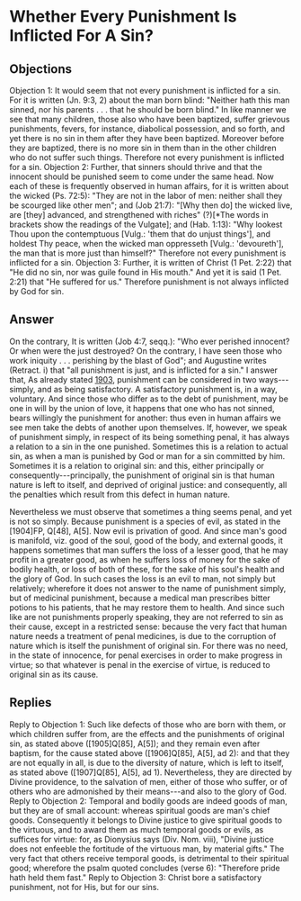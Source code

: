 # Whether Every Punishment Is Inflicted For A Sin?
## Objections
Objection 1: It would seem that not every punishment is inflicted for a sin. For it is written (Jn. 9:3, 2) about the man born blind: "Neither hath this man sinned, nor his parents . . . that he should be born blind." In like manner we see that many children, those also who have been baptized, suffer grievous punishments, fevers, for instance, diabolical possession, and so forth, and yet there is no sin in them after they have been baptized. Moreover before they are baptized, there is no more sin in them than in the other children who do not suffer such things. Therefore not every punishment is inflicted for a sin.
Objection 2: Further, that sinners should thrive and that the innocent should be punished seem to come under the same head. Now each of these is frequently observed in human affairs, for it is written about the wicked (Ps. 72:5): "They are not in the labor of men: neither shall they be scourged like other men"; and (Job 21:7): "[Why then do] the wicked live, are [they] advanced, and strengthened with riches" (?)[*The words in brackets show the readings of the Vulgate]; and (Hab. 1:13): "Why lookest Thou upon the contemptuous [Vulg.: 'them that do unjust things'], and holdest Thy peace, when the wicked man oppresseth [Vulg.: 'devoureth'], the man that is more just than himself?" Therefore not every punishment is inflicted for a sin.
Objection 3: Further, it is written of Christ (1 Pet. 2:22) that "He did no sin, nor was guile found in His mouth." And yet it is said (1 Pet. 2:21) that "He suffered for us." Therefore punishment is not always inflicted by God for sin.
## Answer
On the contrary, It is written (Job 4:7, seqq.): "Who ever perished innocent? Or when were the just destroyed? On the contrary, I have seen those who work iniquity . . . perishing by the blast of God"; and Augustine writes (Retract. i) that "all punishment is just, and is inflicted for a sin."
I answer that, As already stated [1903](A[6]), punishment can be considered in two ways---simply, and as being satisfactory. A satisfactory punishment is, in a way, voluntary. And since those who differ as to the debt of punishment, may be one in will by the union of love, it happens that one who has not sinned, bears willingly the punishment for another: thus even in human affairs we see men take the debts of another upon themselves. If, however, we speak of punishment simply, in respect of its being something penal, it has always a relation to a sin in the one punished. Sometimes this is a relation to actual sin, as when a man is punished by God or man for a sin committed by him. Sometimes it is a relation to original sin: and this, either principally or consequently---principally, the punishment of original sin is that human nature is left to itself, and deprived of original justice: and consequently, all the penalties which result from this defect in human nature.

Nevertheless we must observe that sometimes a thing seems penal, and yet is not so simply. Because punishment is a species of evil, as stated in the [1904]FP, Q[48], A[5]. Now evil is privation of good. And since man's good is manifold, viz. good of the soul, good of the body, and external goods, it happens sometimes that man suffers the loss of a lesser good, that he may profit in a greater good, as when he suffers loss of money for the sake of bodily health, or loss of both of these, for the sake of his soul's health and the glory of God. In such cases the loss is an evil to man, not simply but relatively; wherefore it does not answer to the name of punishment simply, but of medicinal punishment, because a medical man prescribes bitter potions to his patients, that he may restore them to health. And since such like are not punishments properly speaking, they are not referred to sin as their cause, except in a restricted sense: because the very fact that human nature needs a treatment of penal medicines, is due to the corruption of nature which is itself the punishment of original sin. For there was no need, in the state of innocence, for penal exercises in order to make progress in virtue; so that whatever is penal in the exercise of virtue, is reduced to original sin as its cause.
## Replies
Reply to Objection 1: Such like defects of those who are born with them, or which children suffer from, are the effects and the punishments of original sin, as stated above ([1905]Q[85], A[5]); and they remain even after baptism, for the cause stated above ([1906]Q[85], A[5], ad 2): and that they are not equally in all, is due to the diversity of nature, which is left to itself, as stated above ([1907]Q[85], A[5], ad 1). Nevertheless, they are directed by Divine providence, to the salvation of men, either of those who suffer, or of others who are admonished by their means---and also to the glory of God.
Reply to Objection 2: Temporal and bodily goods are indeed goods of man, but they are of small account: whereas spiritual goods are man's chief goods. Consequently it belongs to Divine justice to give spiritual goods to the virtuous, and to award them as much temporal goods or evils, as suffices for virtue: for, as Dionysius says (Div. Nom. viii), "Divine justice does not enfeeble the fortitude of the virtuous man, by material gifts." The very fact that others receive temporal goods, is detrimental to their spiritual good; wherefore the psalm quoted concludes (verse 6): "Therefore pride hath held them fast."
Reply to Objection 3: Christ bore a satisfactory punishment, not for His, but for our sins.